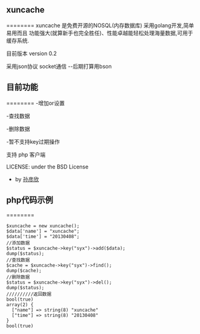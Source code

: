 ## xuncache
========
xuncache 是免费开源的NOSQL(内存数据库) 采用golang开发,简单易用而且 功能强大(就算新手也完全胜任)、性能卓越能轻松处理海量数据,可用于缓存系统.

目前版本 version 0.2

采用json协议 socket通信 --后期打算用bson

## 目前功能
========
-增加or设置

-查找数据

-删除数据

-暂不支持key过期操作

支持 php 客户端

LICENSE: under the BSD License
- by [孙彦欣](http://weibo.com/sun8911879)
## php代码示例
========

	$xuncache = new xuncache();
    $data['name'] = "xuncache";
    $data['time'] = "20130408";
    //添加数据
    $status = $xuncache->key("syx")->add($data);
    dump($status);
    //查找数据
    $cache = $xuncache->key("syx")->find();
    dump($cache);
    //删除数据
    $status = $xuncache->key("syx")->del();
    dump($status);
	//////////返回数据
	bool(true)
	array(2) {
	  ["name"] => string(8) "xuncache"
	  ["time"] => string(8) "20130408"
	}
	bool(true)
